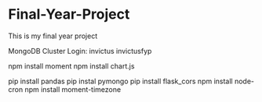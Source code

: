 # Final-Year-Project
This is my final year project

MongoDB Cluster Login:
invictus
invictusfyp

npm install moment
npm install chart.js


pip install pandas
pip instal pymongo
pip install flask_cors
npm install node-cron
npm install moment-timezone

